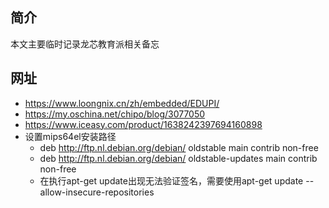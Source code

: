## 简介

本文主要临时记录龙芯教育派相关备忘


## 网址

* https://www.loongnix.cn/zh/embedded/EDUPI/
* https://my.oschina.net/chipo/blog/3077050
* https://www.iceasy.com/product/1638242397694160898
* 设置mips64el安装路径
    * deb http://ftp.nl.debian.org/debian/ oldstable main contrib non-free
    * deb http://ftp.nl.debian.org/debian/ oldstable-updates main contrib non-free
    * 在执行apt-get update出现无法验证签名，需要使用apt-get update --allow-insecure-repositories